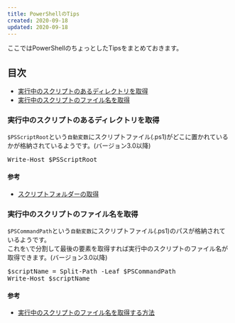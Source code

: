 ```yaml
---
title: PowerShellのTips
created: 2020-09-18
updated: 2020-09-18
---
```

ここではPowerShellのちょっとしたTipsをまとめておきます。

## <a name="index">目次</a>

- [実行中のスクリプトのあるディレクトリを取得](#get-the-directory-where-the-script-is-running)
- [実行中のスクリプトのファイル名を取得](#get-the-file-name-of-the-running-script)

### <a name="get-the-directory-where-the-script-is-running">実行中のスクリプトのあるディレクトリを取得</a>

`$PSScriptRoot`という`自動変数`にスクリプトファイル(.ps1)がどこに置かれているかが格納されているようです。(バージョン3.0以降)

<pre class="code">
Write-Host $PSScriptRoot
</pre>

#### <a name="get-the-directory-where-the-script-is-running-reference">参考</a>

- [スクリプトフォルダーの取得](https://www.vwnet.jp/Windows/PowerShell/pwd.htm)

### <a name="get-the-file-name-of-the-running-script">実行中のスクリプトのファイル名を取得</a>

`$PSCommandPath`という`自動変数`にスクリプトファイル(.ps1)のパスが格納されているようです。  
これを`\`で分割して最後の要素を取得すれば実行中のスクリプトのファイル名が取得できます。(バージョン3.0以降)

<pre class="code">
$scriptName = Split-Path -Leaf $PSCommandPath
Write-Host $scriptName
</pre>

#### <a name="get-the-file-name-of-the-running-script-reference">参考</a>

- [実行中のスクリプトのファイル名を取得する方法](https://bayashita.com/p/entry/show/207)
